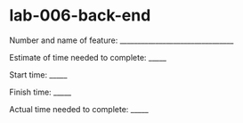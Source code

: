 # lab-006-back-end
Number and name of feature: ________________________________

Estimate of time needed to complete: _____

Start time: _____

Finish time: _____

Actual time needed to complete: _____